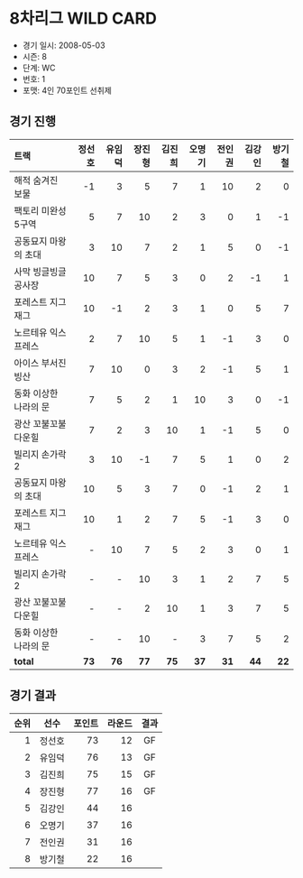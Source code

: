 # 8차리그 WILD CARD

- 경기 일시: 2008-05-03
- 시즌: 8
- 단계: WC
- 번호: 1
- 포맷: 4인 70포인트 선취제





## 경기 진행

| 트랙 | 정선호 | 유임덕 | 장진형 | 김진희 | 오명기 | 전인권 | 김강인 | 방기철 |
|:---|---:|---:|---:|---:|---:|---:|---:|---:|
| 해적 숨겨진 보물 | -1 | 3 | 5 | 7 | 1 | 10 | 2 | 0 |
| 팩토리 미완성 5구역 | 5 | 7 | 10 | 2 | 3 | 0 | 1 | -1 |
| 공동묘지 마왕의 초대 | 3 | 10 | 7 | 2 | 1 | 5 | 0 | -1 |
| 사막 빙글빙글 공사장 | 10 | 7 | 5 | 3 | 0 | 2 | -1 | 1 |
| 포레스트 지그재그 | 10 | -1 | 2 | 3 | 1 | 0 | 5 | 7 |
| 노르테유 익스프레스 | 2 | 7 | 10 | 5 | 1 | -1 | 3 | 0 |
| 아이스 부서진 빙산 | 7 | 10 | 0 | 3 | 2 | -1 | 5 | 1 |
| 동화 이상한 나라의 문 | 7 | 5 | 2 | 1 | 10 | 3 | 0 | -1 |
| 광산 꼬불꼬불 다운힐 | 7 | 2 | 3 | 10 | 1 | -1 | 5 | 0 |
| 빌리지 손가락 2 | 3 | 10 | -1 | 7 | 5 | 1 | 0 | 2 |
| 공동묘지 마왕의 초대 | 10 | 5 | 3 | 7 | 0 | -1 | 2 | 1 |
| 포레스트 지그재그 | 10 | 1 | 2 | 7 | 5 | -1 | 3 | 0 |
| 노르테유 익스프레스 | - | 10 | 7 | 5 | 2 | 3 | 0 | 1 |
| 빌리지 손가락 2 | - | - | 10 | 3 | 1 | 2 | 7 | 5 |
| 광산 꼬불꼬불 다운힐 | - | - | 2 | 10 | 1 | 3 | 7 | 5 |
| 동화 이상한 나라의 문 | - | - | 10 | - | 3 | 7 | 5 | 2 |
| __total__ | __73__ | __76__ | __77__ | __75__ | __37__ | __31__ | __44__ | __22__ |




## 경기 결과

| 순위 | 선수 | 포인트 | 라운드 | 결과 |
|---:|:---:|---:|---:|:---:|
| 1 | 정선호 | 73 | 12 | GF |
| 2 | 유임덕 | 76 | 13 | GF |
| 3 | 김진희 | 75 | 15 | GF |
| 4 | 장진형 | 77 | 16 | GF |
| 5 | 김강인 | 44 | 16 |  |
| 6 | 오명기 | 37 | 16 |  |
| 7 | 전인권 | 31 | 16 |  |
| 8 | 방기철 | 22 | 16 |  |

